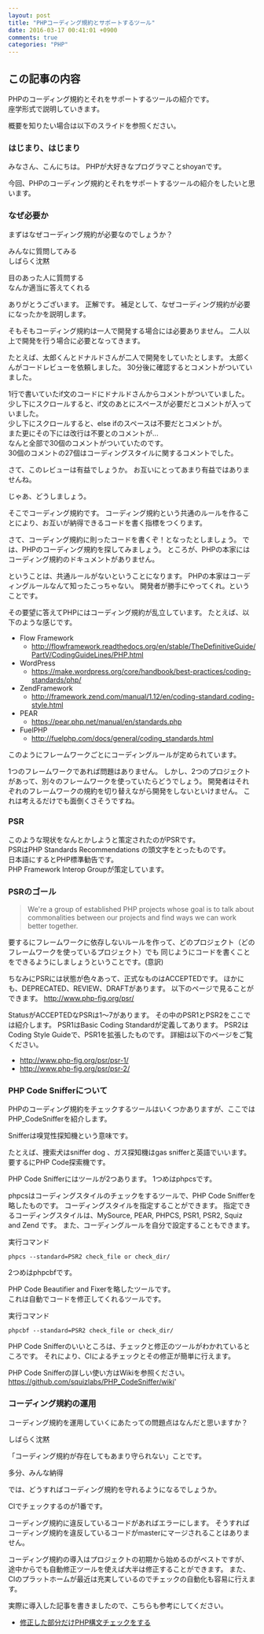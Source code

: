 ```yaml
---
layout: post
title: "PHPコーディング規約とサポートするツール"
date: 2016-03-17 00:41:01 +0900
comments: true
categories: "PHP"
---
```


## この記事の内容
PHPのコーディング規約とそれをサポートするツールの紹介です。  
座学形式で説明していきます。

概要を知りたい場合は以下のスライドを参照ください。
<script async class="speakerdeck-embed" data-id="1d8ea4db4cd746b0857ab03889710555" data-ratio="1.33333333333333" src="//speakerdeck.com/assets/embed.js"></script>

### はじまり、はじまり
みなさん、こんにちは。
PHPが大好きなプログラマことshoyanです。

今回、PHPのコーディング規約とそれをサポートするツールの紹介をしたいと思います。

### なぜ必要か
まずはなぜコーディング規約が必要なのでしょうか？

みんなに質問してみる  
しばらく沈黙

目のあった人に質問する  
なんか適当に答えてくれる

ありがとうございます。
正解です。
補足として、なぜコーディング規約が必要になったかを説明します。

そもそもコーディング規約は一人で開発する場合には必要ありません。
二人以上で開発を行う場合に必要となってきます。

たとえば、太郎くんとドナルドさんが二人で開発をしていたとします。
太郎くんがコードレビューを依頼しました。
30分後に確認するとコメントがついていました。

1行で書いていたif文のコードにドナルドさんからコメントがついていました。  
少し下にスクロールすると、if文のあとにスペースが必要だとコメントが入っていました。  
少し下にスクロールすると、else ifのスペースは不要だとコメントが。  
また更にその下には改行は不要とのコメントが...  
なんと全部で30個のコメントがついていたのです。  
30個のコメントの27個はコーディングスタイルに関するコメントでした。  

さて、このレビューは有益でしょうか。
お互いにとってあまり有益ではありませんね。

じゃあ、どうしましょう。

そこでコーディング規約です。
コーディング規約という共通のルールを作ることにより、お互いが納得できるコードを書く指標をつくります。

さて、コーディング規約に則ったコードを書くぞ！となったとしましょう。
では、PHPのコーディング規約を探してみましょう。
ところが、PHPの本家にはコーディング規約のドキュメントがありません。  

ということは、共通ルールがないということになります。
PHPの本家はコーディングルールなんて知ったこっちゃない。
開発者が勝手にやってくれ。ということです。

その要望に答えてPHPにはコーディング規約が乱立しています。
たとえば、以下のような感じです。

* Flow Framework
  - http://flowframework.readthedocs.org/en/stable/TheDefinitiveGuide/PartV/CodingGuideLines/PHP.html
* WordPress
  - https://make.wordpress.org/core/handbook/best-practices/coding-standards/php/
* ZendFramework
  - http://framework.zend.com/manual/1.12/en/coding-standard.coding-style.html
* PEAR
  - https://pear.php.net/manual/en/standards.php
* FuelPHP
  - http://fuelphp.com/docs/general/coding_standards.html

このようにフレームワークごとにコーディングルールが定められています。

1つのフレームワークであれば問題はありません。
しかし、2つのプロジェクトがあって、別々のフレームワークを使っていたらどうでしょう。
開発者はそれぞれのフレームワークの規約を切り替えながら開発をしないといけません。
これは考えるだけでも面倒くさそうですね。

### PSR
このような現状をなんとかしようと策定されたのがPSRです。  
PSRはPHP Standards Recommendations の頭文字をとったものです。  
日本語にするとPHP標準勧告です。  
PHP Framework Interop Groupが策定しています。  

### PSRのゴール
> We're a group of established PHP projects whose goal is to talk about commonalities between our projects and find ways we can work better together.

要するにフレームワークに依存しないルールを作って、どのプロジェクト（どのフレームワークを使っているプロジェクト）でも
同じようにコードを書くことをできるようにしましょうということです。(意訳)

ちなみにPSRには状態が色々あって、正式なものはACCEPTEDです。
ほかにも、DEPRECATED、REVIEW、DRAFTがあります。
以下のページで見ることができます。
http://www.php-fig.org/psr/

StatusがACCEPTEDなPSRは1〜7があります。
その中のPSR1とPSR2をここでは紹介します。
PSR1はBasic Coding Standardが定義してあります。
PSR2はCoding Style Guideで、PSR1を拡張したものです。
詳細は以下のページをご覧ください。

* http://www.php-fig.org/psr/psr-1/
* http://www.php-fig.org/psr/psr-2/

### PHP Code Snifferについて
PHPのコーディング規約をチェックするツールはいくつかありますが、ここではPHP_CodeSnifferを紹介します。

Snifferは嗅覚性探知機という意味です。

たとえば、捜索犬はsniffer dog 、ガス探知機はgas snifferと英語でいいます。
要するにPHP Code探索機です。

PHP Code Snifferにはツールが2つあります。
1つめはphpcsです。

phpcsはコーディングスタイルのチェックをするツールで、PHP Code Snifferを略したものです。
コーディングスタイルを指定することができます。
指定できるコーディングスタイルは、MySource, PEAR, PHPCS, PSR1, PSR2, Squiz and Zend です。
また、コーディングルールを自分で設定することもできます。

実行コマンド


~~~
phpcs --standard=PSR2 check_file or check_dir/

~~~

2つめはphpcbfです。

PHP Code Beautifier and Fixerを略したツールです。  
これは自動でコードを修正してくれるツールです。

実行コマンド


~~~
phpcbf --standard=PSR2 check_file or check_dir/

~~~

PHP Code Snifferのいいところは、チェックと修正のツールがわかれているところです。
それにより、CIによるチェックとその修正が簡単に行えます。

PHP Code Snifferの詳しい使い方はWikiを参照ください。  
https://github.com/squizlabs/PHP_CodeSniffer/wiki'

### コーディング規約の運用

コーディング規約を運用していくにあたっての問題点はなんだと思いますか？

しばらく沈黙

「コーディング規約が存在してもあまり守られない」ことです。

多分、みんな納得

では、どうすればコーディング規約を守れるようになるでしょうか。

CIでチェックするのが1番です。

コーディング規約に違反しているコードがあればエラーにします。
そうすればコーディング規約を違反しているコードがmasterにマージされることはありません。

コーディング規約の導入はプロジェクトの初期から始めるのがベストですが、
途中からでも自動修正ツールを使えば大半は修正することができます。
また、CIのプラットホームが最近は充実しているのでチェックの自動化も容易に行えます。


実際に導入した記事を書きましたので、こちらも参考にしてください。

- [修正した部分だけPHP構文チェックをする](/blog/2016/06/23/php-syntax-check/)


